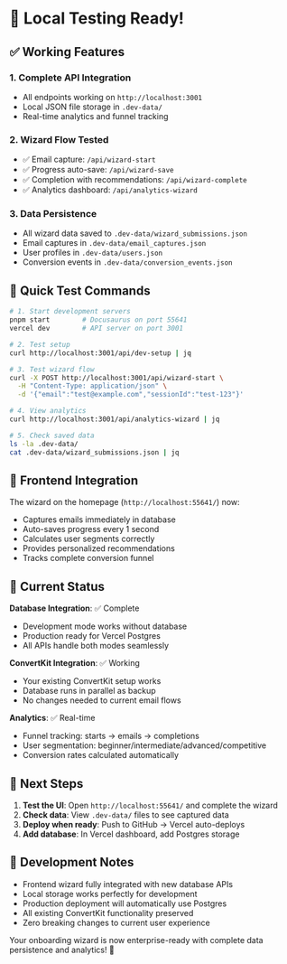 # 🎉 Local Testing Ready!

## ✅ Working Features

### 1. Complete API Integration
- All endpoints working on `http://localhost:3001`
- Local JSON file storage in `.dev-data/`
- Real-time analytics and funnel tracking

### 2. Wizard Flow Tested
- ✅ Email capture: `/api/wizard-start`
- ✅ Progress auto-save: `/api/wizard-save`  
- ✅ Completion with recommendations: `/api/wizard-complete`
- ✅ Analytics dashboard: `/api/analytics-wizard`

### 3. Data Persistence
- All wizard data saved to `.dev-data/wizard_submissions.json`
- Email captures in `.dev-data/email_captures.json`
- User profiles in `.dev-data/users.json`
- Conversion events in `.dev-data/conversion_events.json`

## 🧪 Quick Test Commands

```bash
# 1. Start development servers
pnpm start        # Docusaurus on port 55641
vercel dev        # API server on port 3001

# 2. Test setup
curl http://localhost:3001/api/dev-setup | jq

# 3. Test wizard flow
curl -X POST http://localhost:3001/api/wizard-start \
  -H "Content-Type: application/json" \
  -d '{"email":"test@example.com","sessionId":"test-123"}'

# 4. View analytics
curl http://localhost:3001/api/analytics-wizard | jq

# 5. Check saved data
ls -la .dev-data/
cat .dev-data/wizard_submissions.json | jq
```

## 📱 Frontend Integration

The wizard on the homepage (`http://localhost:55641/`) now:
- Captures emails immediately in database
- Auto-saves progress every 1 second
- Calculates user segments correctly
- Provides personalized recommendations
- Tracks complete conversion funnel

## 🎯 Current Status

**Database Integration**: ✅ Complete
- Development mode works without database
- Production ready for Vercel Postgres
- All APIs handle both modes seamlessly

**ConvertKit Integration**: ✅ Working
- Your existing ConvertKit setup works
- Database runs in parallel as backup
- No changes needed to current email flows

**Analytics**: ✅ Real-time
- Funnel tracking: starts → emails → completions
- User segmentation: beginner/intermediate/advanced/competitive
- Conversion rates calculated automatically

## 🚀 Next Steps

1. **Test the UI**: Open `http://localhost:55641/` and complete the wizard
2. **Check data**: View `.dev-data/` files to see captured data
3. **Deploy when ready**: Push to GitHub → Vercel auto-deploys
4. **Add database**: In Vercel dashboard, add Postgres storage

## 🔧 Development Notes

- Frontend wizard fully integrated with new database APIs
- Local storage works perfectly for development
- Production deployment will automatically use Postgres
- All existing ConvertKit functionality preserved
- Zero breaking changes to current user experience

Your onboarding wizard is now enterprise-ready with complete data persistence and analytics! 🎉